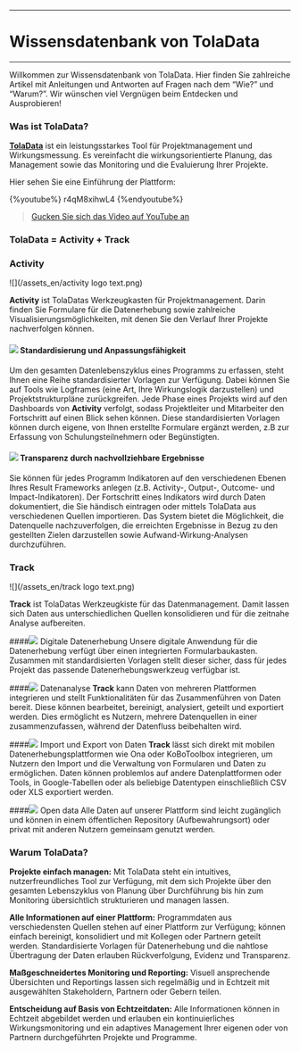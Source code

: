 ****
# Wissensdatenbank von TolaData
---
Willkommen zur Wissensdatenbank von TolaData. Hier finden Sie zahlreiche Artikel mit Anleitungen und Antworten auf Fragen nach dem “Wie?” und “Warum?”. Wir wünschen viel Vergnügen beim Entdecken und Ausprobieren!

### Was ist TolaData?

[**TolaData**](https://www.toladata.com/) ist ein leistungsstarkes Tool für Projektmanagement und Wirkungsmessung. Es vereinfacht die wirkungsorientierte Planung, das Management sowie das Monitoring und die Evaluierung Ihrer Projekte.

Hier sehen Sie eine Einführung der Plattform:

{%youtube%} r4qM8xihwL4 {%endyoutube%} 
> [Gucken Sie sich das Video auf YouTube an](https://www.youtube.com/embed/r4qM8xihwL4?rel=0)

### TolaData = Activity + Track 
### Activity 
![](/assets_en/activity logo text.png)

**Activity** ist TolaDatas Werkzeugkasten für Projektmanagement. Darin finden Sie Formulare für die Datenerhebung sowie zahlreiche Visualisierungsmöglichkeiten, mit denen Sie den Verlauf Ihrer Projekte nachverfolgen können.

#### ![](/assets_en/Activity_Logo.jpg) Standardisierung und Anpassungsfähigkeit
Um den gesamten Datenlebenszyklus eines Programms zu erfassen, steht Ihnen eine Reihe standardisierter Vorlagen zur Verfügung. Dabei können Sie auf Tools wie Logframes (eine Art, Ihre Wirkungslogik darzustellen) und Projektstrukturpläne zurückgreifen. Jede Phase eines Projekts wird auf den Dashboards von **Activity** verfolgt, sodass Projektleiter und Mitarbeiter den Fortschritt auf einen Blick sehen können. Diese standardisierten Vorlagen können durch eigene, von Ihnen erstellte Formulare ergänzt werden, z.B zur Erfassung von Schulungsteilnehmern oder Begünstigten.

#### ![](/assets_en/Activity_Logo.jpg) Transparenz durch nachvollziehbare Ergebnisse
Sie können für jedes Programm Indikatoren auf den verschiedenen Ebenen Ihres Result Frameworks anlegen (z.B. Activity-, Output-, Outcome- und Impact-Indikatoren). Der Fortschritt eines Indikators wird durch Daten dokumentiert, die Sie händisch eintragen oder mittels TolaData aus verschiedenen Quellen importieren. Das System bietet die Möglichkeit, die Datenquelle nachzuverfolgen, die erreichten Ergebnisse in Bezug zu den gestellten Zielen darzustellen sowie Aufwand-Wirkung-Analysen durchzuführen.

### Track
![](/assets_en/track logo text.png)

**Track** ist TolaDatas Werkzeugkiste für das Datenmanagement. Damit lassen sich Daten aus unterschiedlichen Quellen konsolidieren und für die zeitnahe Analyse aufbereiten.

####![](/assets_en/Track_Logo.jpg) Digitale Datenerhebung
Unsere digitale Anwendung für die Datenerhebung verfügt über einen integrierten Formularbaukasten. Zusammen mit standardisierten Vorlagen stellt dieser sicher, dass für jedes Projekt das passende Datenerhebungswerkzeug verfügbar ist.

####![](/assets_en/Track_Logo.jpg) Datenanalyse
**Track** kann Daten von mehreren Plattformen integrieren und stellt Funktionalitäten für das Zusammenführen von Daten bereit. Diese können bearbeitet, bereinigt, analysiert, geteilt und exportiert werden. Dies ermöglicht es Nutzern, mehrere Datenquellen in einer zusammenzufassen, während der Datenfluss beibehalten wird.

####![](/assets_en/Track_Logo.jpg) Import und Export von Daten
**Track** lässt sich direkt mit mobilen Datenerhebungsplattformen wie Ona oder KoBoToolbox integrieren, um Nutzern den Import und die Verwaltung von Formularen und Daten zu ermöglichen. Daten können problemlos auf andere Datenplattformen oder Tools, in Google-Tabellen oder als beliebige Datentypen einschließlich CSV oder XLS exportiert werden.

####![](/assets_en/Track_Logo.jpg) Open data
Alle Daten auf unserer Plattform sind leicht zugänglich und können in einem öffentlichen Repository (Aufbewahrungsort) oder privat mit anderen Nutzern gemeinsam genutzt werden.

### Warum TolaData?
**Projekte einfach managen:** Mit TolaData steht ein intuitives, nutzerfreundliches Tool zur Verfügung, mit dem sich Projekte über den gesamten Lebenszyklus von Planung über Durchführung bis hin zum Monitoring übersichtlich strukturieren und managen lassen.

**Alle Informationen auf einer Plattform:** Programmdaten aus verschiedensten Quellen stehen auf einer Plattform zur Verfügung; können einfach bereinigt, konsolidiert und mit Kollegen oder Partnern geteilt werden. Standardisierte Vorlagen für Datenerhebung und die nahtlose Übertragung der Daten erlauben Rückverfolgung, Evidenz und Transparenz.

**Maßgeschneidertes Monitoring und Reporting:** Visuell ansprechende Übersichten und Reportings lassen sich regelmäßig und in Echtzeit mit ausgewählten Stakeholdern, Partnern oder Gebern teilen.

**Entscheidung auf Basis von Echtzeitdaten:** Alle Informationen können in Echtzeit abgebildet werden und erlauben ein kontinuierliches Wirkungsmonitoring und ein adaptives Management Ihrer eigenen oder von Partnern durchgeführten Projekte und Programme.




